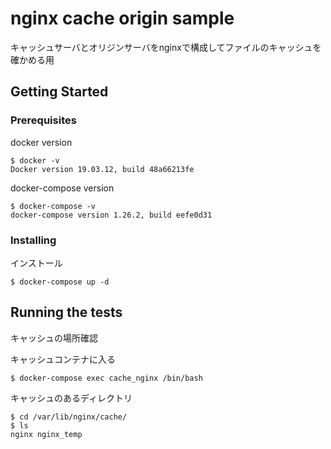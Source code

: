 # nginx cache origin sample

キャッシュサーバとオリジンサーバをnginxで構成してファイルのキャッシュを確かめる用

## Getting Started

### Prerequisites

docker version
```
$ docker -v
Docker version 19.03.12, build 48a66213fe
```
docker-compose version
```
$ docker-compose -v
docker-compose version 1.26.2, build eefe0d31
```
### Installing

インストール
```
$ docker-compose up -d
```
## Running the tests
キャッシュの場所確認

キャッシュコンテナに入る
```
$ docker-compose exec cache_nginx /bin/bash
```
キャッシュのあるディレクトリ
```
$ cd /var/lib/nginx/cache/
$ ls
nginx nginx_temp
```
